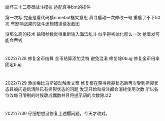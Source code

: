 #
崩坏三十二英桀战斗模拟
适配真寻bot的插件


第一次写
完全是看代码猜nonebot框架意思
真寻启动一次修改一句
重启了不下50次
有影响战果的战斗逻辑错误请发截图

没那么高的技术
输错参数就得重新输入海滨乱斗
似乎得初始化那么一次
抢着发可能会吞钱
#
2022/7/28
修复金币结算
金币结算添加艾特 避免混淆
修复除0bug
修复金币倍率固定bug
#
2022/7/29
添加梅比乌斯被动触发文案
修复樱在获得撕裂状态后再次受到撕裂状态且被闪避后清除已有撕裂状态的问题
发现开始和投注都会消耗使用次数
所以各位改每日限制的时候改成偶数并且将提示语的次数除以2
#
2022/7/30
仔细想想没修复上述樱问题，今天才改对。
